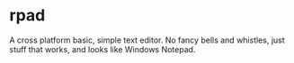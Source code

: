 # rpad
A cross platform basic, simple text editor. No fancy bells and whistles, just stuff that works, and looks like Windows Notepad. 
